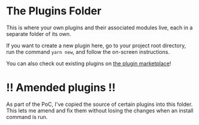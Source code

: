 # The Plugins Folder

This is where your own plugins and their associated modules live, each in a
separate folder of its own.

If you want to create a new plugin here, go to your project root directory, run
the command `yarn new`, and follow the on-screen instructions.

You can also check out existing plugins on [the plugin marketplace](https://backstage.io/plugins)!

# !! Amended plugins !! 

As part of the PoC, I've copied the source of certain plugins into this folder. This lets me amend and fix them without losing the changes when an install command is run.
